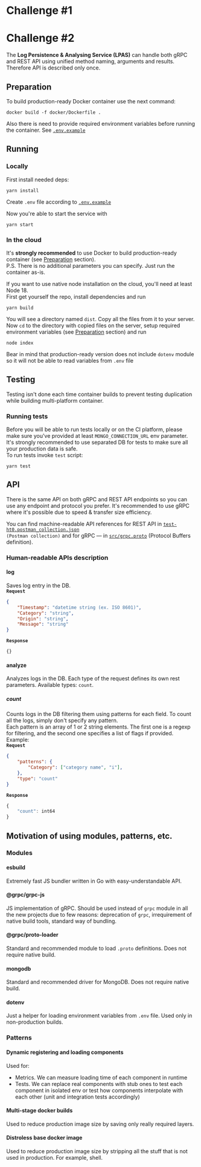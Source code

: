 # Challenge #1

# Challenge #2

The **Log Persistence & Analysing Service (LPAS)** can handle both gRPC and REST API using unified method naming, arguments and results. Therefore API is described only once.

## Preparation

To build production-ready Docker container use the next command:
```shell
docker build -f docker/Dockerfile .
```

Also there is need to provide required environment variables before running the container. See <code>[.env.example](.env.example)</code>

## Running

### Locally

First install needed deps:
```
yarn install
```
Create `.env` file according to <code>[.env.example](.env.example)</code>

Now you're able to start the service with
```
yarn start
```

### In the cloud

It's **strongly recommended** to use Docker to build production-ready container (see [Preparation](#preparation) section).  
P.S. There is no additional parameters you can specify. Just run the container as-is.

If you want to use native node installation on the cloud, you'll need at least Node 18.  
First get yourself the repo, install dependencies and run
```
yarn build
```
You will see a directory named `dist`. Copy all the files from it to your server. Now `cd` to the directory with copied files on the server, setup required environment variables (see [Preparation](#preparation) section) and run
```
node index
```
Bear in mind that production-ready version does not include `dotenv` module so it will not be able to read variables from `.env` file

## Testing

Testing isn't done each time container builds to prevent testing duplication while building multi-platform container.  

### Running tests

Before you will be able to run tests locally or on the CI platform, please make sure you've provided at least `MONGO_CONNECTION_URL` env parameter. It's strongly recommended to use separated DB for tests to make sure all your production data is safe.  
To run tests invoke `test` script:
```
yarn test
```

## API

There is the same API on both gRPC and REST API endpoints so you can use any endpoint and protocol you prefer. It's recommended to use gRPC where it's possible due to speed & transfer size efficiency.  

You can find machine-readable API references for REST API in <code>[test-ht0.postman_collection.json](test-ht0.postman_collection.json) (Postman collection)</code> and for gRPC — in <code>[src/grpc.proto](src/grpc.proto)</code> (Protocol Buffers definition).

### Human-readable APIs description

#### log
Saves log entry in the DB.  
<code>**Request**</code>
```json
{
    "Timestamp": "datetime string (ex. ISO 8601)",
    "Category": "string",
    "Origin": "string",
    "Message": "string"
}
```
<code>**Response**</code>
```typescript
{}
```

#### analyze
Analyzes logs in the DB. Each type of the request defines its own rest parameters. Available types: `count`.
##### count
Counts logs in the DB filtering them using patterns for each field. To count all the logs, simply don't specify any pattern.  
Each pattern is an array of 1 or 2 string elements. The first one is a regexp for filtering, and the second one specifies a list of flags if provided.  
Example:  
<code>**Request**</code>
```json
{
    "patterns": {
        "Category": ["category name", "i"],
    },
    "type": "count"
}
```
<code>**Response**</code>
```typescript
{
    "count": int64
}
```

## Motivation of using modules, patterns, etc.

### Modules

#### esbuild
Extremely fast JS bundler written in Go with easy-understandable API.

#### @grpc/grpc-js
JS implementation of gRPC. Should be used instead of `grpc` module in all the new projects due to few reasons: deprecation of `grpc`, irrequirement of native build tools, standard way of bundling.

#### @grpc/proto-loader
Standard and recommended module to load `.proto` definitions. Does not require native build.

#### mongodb
Standard and recommended driver for MongoDB. Does not require native build.

#### dotenv
Just a helper for loading environment variables from `.env` file. Used only in non-production builds.

### Patterns

#### Dynamic registering and loading components
Used for:
- Metrics. We can measure loading time of each component in runtime
- Tests. We can replace real components with stub ones to test each component in isolated env or test how components interpolate with each other (unit and integration tests accordingly)

#### Multi-stage docker builds
Used to reduce production image size by saving only really required layers.

#### Distroless base docker image
Used to reduce production image size by stripping all the stuff that is not used in production. For example, shell.
